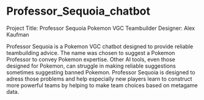 # Professor_Sequoia_chatbot
Project Title: Professor Sequoia Pokemon VGC Teambuilder
Designer: Alex Kaufman

Professor Sequoia is a Pokemon VGC chatbot designed to provide reliable teambuilding advice.
The  name was chosen to suggest a Pokemon Professor to convey Pokemon expertise.
Other AI tools, even those designed for Pokemon, can struggle in making reliable suggestions
sometimes suggesting banned Pokemon.
Professor Sequoia is designed to adress those problems and help especially new players learn to
construct more powerful teams by helping to make team choices based on metagame data.
